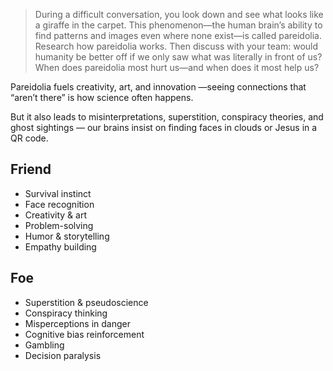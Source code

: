 > During a difficult conversation, you look down and see what looks like a giraffe in the carpet. This phenomenon—the human brain’s ability to find patterns and images even where none exist—is called pareidolia. Research how pareidolia works. Then discuss with your team: would humanity be better off if we only saw what was literally in front of us? When does pareidolia most hurt us—and when does it most help us?

Pareidolia fuels creativity, art, and innovation —seeing connections that “aren’t there” is how science often happens.

But it also leads to misinterpretations, superstition, conspiracy theories, and ghost sightings — our brains insist on finding faces in clouds or Jesus in a QR code.

## Friend

- Survival instinct
- Face recognition
- Creativity & art
- Problem-solving
- Humor & storytelling
- Empathy building

## Foe

- Superstition & pseudoscience
- Conspiracy thinking
- Misperceptions in danger
- Cognitive bias reinforcement
- Gambling
- Decision paralysis

